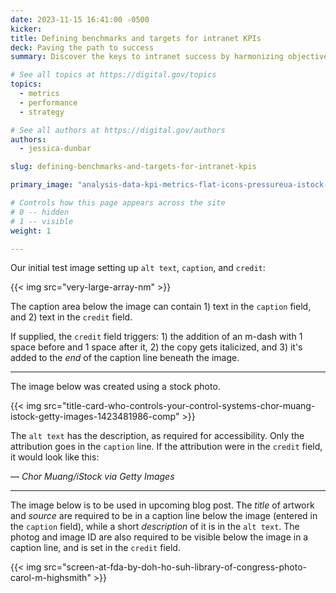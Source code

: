 ```yaml
---
date: 2023-11-15 16:41:00 -0500
kicker: 
title: Defining benchmarks and targets for intranet KPIs
deck: Paving the path to success
summary: Discover the keys to intranet success by harmonizing objectives, metrics, benchmarks, and targets. Elevate your organization's intranet to new heights!

# See all topics at https://digital.gov/topics
topics:
  - metrics
  - performance
  - strategy

# See all authors at https://digital.gov/authors
authors:
  - jessica-dunbar

slug: defining-benchmarks-and-targets-for-intranet-kpis

primary_image: "analysis-data-kpi-metrics-flat-icons-pressureua-istock-getty-images-916567940"

# Controls how this page appears across the site
# 0 -- hidden
# 1 -- visible
weight: 1

---
```


Our initial test image setting up `alt text`, `caption`, and `credit`:

{{< img src="very-large-array-nm" >}}

The caption area below the image can contain 1) text in the `caption` field, and 2) text in the `credit` field.

If supplied, the `credit` field triggers: 1) the addition of an m-dash with 1 space before and 1 space after it, 2) the copy gets italicized, and 3) it's added to the _end_ of the caption line beneath the image.

---

The image below was created using a stock photo.

{{< img src="title-card-who-controls-your-control-systems-chor-muang-istock-getty-images-1423481986-comp" >}}

The `alt text` has the description, as required for accessibility. Only the attribution goes in the `caption` line. If the attribution were in the `credit` field, it would look like this:

&mdash; _Chor Muang/iStock via Getty Images_

---

The image below is to be used in upcoming blog post. The _title_ of artwork and _source_ are required to be in a caption line below the image (entered in the `caption` field), while a short _description_ of it is in the `alt text`. The photog and image ID are also required to be visible below the image in a caption line, and is set in the `credit` field.

{{< img src="screen-at-fda-by-doh-ho-suh-library-of-congress-photo-carol-m-highsmith" >}}
